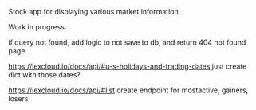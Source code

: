 Stock app for displaying various market information.

Work in progress.





if query not found, add logic to not save to db, and return 404 not found page.

https://iexcloud.io/docs/api/#u-s-holidays-and-trading-dates
just create dict with those dates?

https://iexcloud.io/docs/api/#list
create endpoint for mostactive, gainers, losers